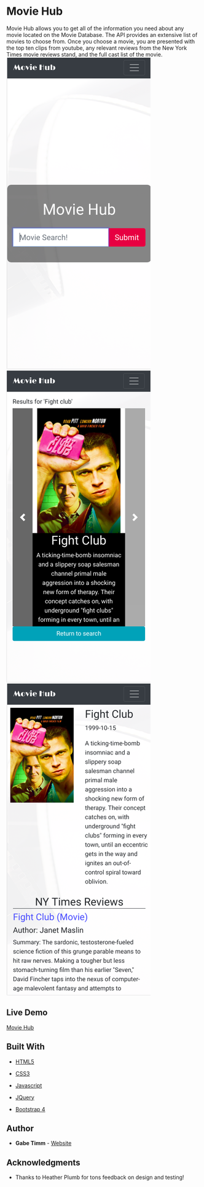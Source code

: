
# Movie Hub

  

Movie Hub allows you to get all of the information you need about any movie located on the Movie Database. The API provides an extensive list of movies to choose from. Once you choose a movie, you are presented with the top ten clips from youtube, any relevant reviews from the New York Times movie reviews stand, and the full cast list of the movie.
![Alt text](img/Movie-Hub-Homepage.png?raw=true "Homepage")![Alt text](img/Move-Hub-Results.png?raw=true "Results")![Alt text](img/Move-Hub-Details.png?raw=true "Details")

  

## Live Demo
[Movie Hub](https://gmtisrad.github.io/movie-hub/)
  

## Built With

  

*  [HTML5]()

*  [CSS3]()

*  [Javascript](https://www.javascript.com/)

*  [JQuery](https://jquery.com/)

*  [Bootstrap 4](https://getbootstrap.com/)

  

## Author

  

*  **Gabe Timm** - [Website](https://gmtisrad.github.io/movie-hub/)

  

## Acknowledgments

  

* Thanks to Heather Plumb for tons feedback on design and testing!